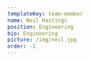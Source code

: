 ```yaml
---
templateKey: team-member
name: Neil Hastings
position: Engineering
bio: Engineering
picture: /img/neil.jpg
order: -1
---
```


